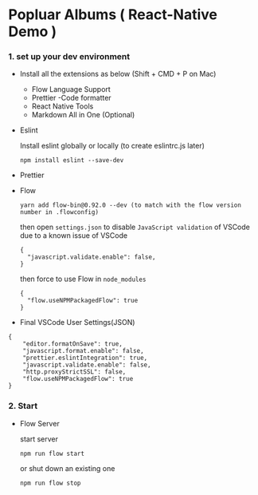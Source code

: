 # Popluar Albums ( React-Native Demo )

### 1. set up your dev environment
- Install all the extensions as below (Shift + CMD + P on Mac)
  - Flow Language Support
  - Prettier -Code formatter
  - React Native Tools
  - Markdown All in One (Optional)

- Eslint
  
  Install eslint globally or locally (to create eslintrc.js later)
    ```
    npm install eslint --save-dev
    ```

- Prettier




- Flow
  ```
  yarn add flow-bin@0.92.0 --dev (to match with the flow version number in .flowconfig)
  ```
  then open `settings.json` to disable `JavaScript validation` of VSCode due to a known issue of VSCode
  ```
  {
    "javascript.validate.enable": false,
  }
  ```
  then force to use Flow in `node_modules`
  ```
  {
    "flow.useNPMPackagedFlow": true
  }
  ```


- Final VSCode User Settings(JSON)
```
{
    "editor.formatOnSave": true,
    "javascript.format.enable": false,
    "prettier.eslintIntegration": true,
    "javascript.validate.enable": false,
    "http.proxyStrictSSL": false,
    "flow.useNPMPackagedFlow": true
}
```

### 2. Start
- Flow Server
  
  start server
  ```
  npm run flow start
  ```
  or shut down an existing one
  ```
  npm run flow stop
  ```